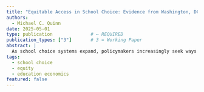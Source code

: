 ```yaml
---
title: "Equitable Access in School Choice: Evidence from Washington, DC"
authors:
  - Michael C. Quinn
date: 2025-05-01
type: publication              # ← REQUIRED
publication_types: ["3"]       # 3 = Working Paper
abstract: |
  As school choice systems expand, policymakers increasingly seek ways to ensure they promote—not undermine—educational equity. I evaluate Washington, D.C.’s 2022 Equitable Access reform, which introduced controlled choice into its centralized school lottery to expand access for economically disadvantaged students. Using full administrative data for 2018–2024 lotteries, I replicate the deferred acceptance algorithm and simulate counterfactual lotteries under alternative rule, capacity, and demand configurations. A Shapley decomposition shows that EA rules substantially increased at-risk students’ access to charter schools (some by 250%) but not to traditional public schools, and that indirect effects (by shifting preferences) likely played a minor role. Instrumental-variable estimates leveraging lottery randomness indicate that when matched to an EA school, economically advantaged applicants are no less likely to enroll or persist at the school but are more likely to remain engaged in the system overall. Together, the results demonstrate that targeted modifications to school-choice algorithms can meaningfully expand access for disadvantaged students without disrupting overall market performance.
tags:
  - school choice
  - equity
  - education economics
featured: false
---
```

